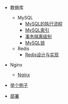 * 数据库
  * MySQL
    * [MySQL的执行流程](./docs/database/redis/MySQL的执行流程.md)
    * [MySQL索引](./docs/database/redis/MySQL索引.md)
    * [事务隔离级别](./docs/database/redis/事务隔离级别.md)
    * [MySQL锁](./docs/database/redis/MySQL锁.md)
  * Redis
    * [Redis设计与实现](./docs/database/redis/Redis设计与实现.md)
  
* Nginx
  * [Nginx](./docs/Nginx.md)

* [举个例子](./docs/举个例子.md)

* [部署](./docs/部署.md)